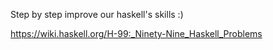 Step by step improve our haskell's skills :)

https://wiki.haskell.org/H-99:_Ninety-Nine_Haskell_Problems

